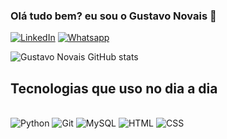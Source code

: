 ### Olá tudo bem? eu sou o Gustavo Novais 👋
[![LinkedIn](https://img.shields.io/badge/LinkedIn-0077B5?style=for-the-badge&logo=linkedin&logoColor=white)](https://www.linkedin.com/in/gustavo-novais-lima/)
[![Whatsapp](https://img.shields.io/badge/WhatsApp-25D366?style=for-the-badge&logo=whatsapp&logoColor=white)](https://wa.me/5511974959463)

![Gustavo Novais GitHub stats](https://github-readme-stats.vercel.app/api?username=gustavonovais1&show_icons=true&theme=tokyonight)

## Tecnologias que uso no dia a dia

<div style="display: inline_block"><br/>
    <img aling="center" alt="Python" src="https://img.shields.io/badge/Python-3776AB?style=for-the-badge&logo=python&logoColor=white"/>    <img aling="center" alt="Git" src="	https://img.shields.io/badge/GIT-E44C30?style=for-the-badge&logo=git&logoColor=white"/>    <img aling="center" alt="MySQL" src="https://img.shields.io/badge/MySQL-00000F?style=for-the-badge&logo=mysql&logoColor=white"/>    <img aling="center" alt="HTML" src="https://img.shields.io/badge/HTML-239120?style=for-the-badge&logo=html5&logoColor=white"/>    <img aling="center" alt="CSS" src="https://img.shields.io/badge/CSS3-1572B6?style=for-the-badge&logo=css3&logoColor=white"/>
